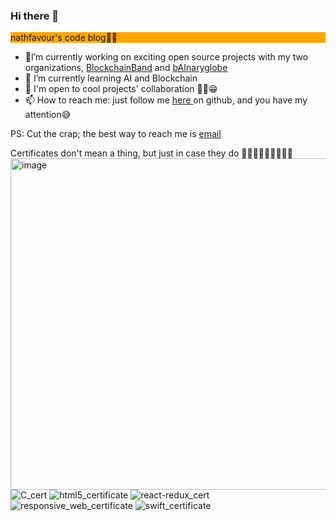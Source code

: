 ### Hi there 👋
<!--
**nathfavour/nathfavour** is a ✨ _special_ ✨ repository because its `README.md` (this file) appears on your GitHub profile.

Here are some ideas to get you started:
-->
<p style="background-color:orange; align-content:center;">nathfavour's code blog✌🏽</p>

- 🔭I’m currently working on exciting open source projects with my two organizations, <a href="https://github.com/BlockchainBand001">BlockchainBand</a> and <a href="https://github.com/bAInaryglobe">bAInaryglobe</a>
- 🌱 I’m currently learning AI and Blockchain
- 👯 I'm open to cool projects' collaboration ✌🏽😁
- 📫 How to reach me: just follow me <a href="https://github.com/nathfavour"> here </a> on github, and you have my attention😅
  
PS: Cut the crap; the best way to reach me is <a href="mailto:nathfavour02@gmail.com">email</a>

Certificates don't mean a thing, but just in case they do 🤷🏽😅👇🏽👇🏽👇🏽
<img width="530" alt="image" src="https://github.com/nathfavour/nathfavour/assets/116535483/e1367a2b-1e5f-4f2e-964a-56570a6c6219">
![C_cert](https://github.com/nathfavour/nathfavour/assets/116535483/8bad4f93-2a40-4e57-afd9-9c19b5a3fd59)
![html5_certificate](https://github.com/nathfavour/nathfavour/assets/116535483/46dee1b1-7b64-4340-ae54-b6acbb1771df)
![react-redux_cert](https://github.com/nathfavour/nathfavour/assets/116535483/4bd9bf2c-21ed-4c48-9862-2833ab6c397c)
![responsive_web_certificate](https://github.com/nathfavour/nathfavour/assets/116535483/5c576e72-c3ca-4709-a452-b5b7309d4942)
![swift_certificate](https://github.com/nathfavour/nathfavour/assets/116535483/3b722970-a5a6-4fa1-90c6-bdeb601ee0c0)
